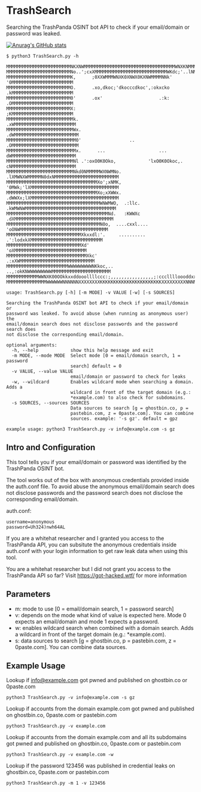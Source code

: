 # TrashSearch
Searching the TrashPanda OSINT bot API to check if your email/domain or password was leaked.

[![Anurag's GitHub stats](https://github-readme-stats.vercel.app/api?username=rndinfosecguy)](https://github.com/anuraghazra/github-readme-stats)

```console
$ python3 TrashSearch.py -h

MMMMMMMMMMMMMMMMMMMMMMMMNKXNWMMMMMMMMMMMMMMMMMMMMMMMMMMMMMMMMMMWNXKNMMMMMMMMMMMMMMMMMMMMMMMMM
MMMMMMMMMMMMMMMMMMMMMMMMNo..';cxXMMMMMMMMMMMMMMMMMMMMMMMMMMMWKdc;'..lNMMMMMMMMMMMMMMMMMMMMMMM
MMMMMMMMMMMMMMMMMMMMMMMMK,      ;0XXWMMMWNXK0XNWX0KXNWMMMMNNk'      '0MMMMMMMMMMMMMMMMMMMMMMM
MMMMMMMMMMMMMMMMMMMMMMMMO.      .xo,dkoc;'dkocccdkoc',:okxcko       .kMMMMMMMMMMMMMMMMMMMMMMM
MMMMMMMMMMMMMMMMMMMMMMMM0'      .ox'                     .:k:       .OMMMMMMMMMMMMMMMMMMMMMMM
MMMMMMMMMMMMMMMMMMMMMMMMX:                                          ;KMMMMMMMMMMMMMMMMMMMMMMM
MMMMMMMMMMMMMMMMMMMMMMMMMk.                                        .xWMMMMMMMMMMMMMMMMMMMMMMM
MMMMMMMMMMMMMMMMMMMMMMMMMWx.                                      .dWMMMMMMMMMMMMMMMMMMMMMMMM
MMMMMMMMMMMMMMMMMMMMMMMMMM0'                  ..                  .OMMMMMMMMMMMMMMMMMMMMMMMMM
MMMMMMMMMMMMMMMMMMMMMMMMMMx.      ...                    ...       dWMMMMMMMMMMMMMMMMMMMMMMMM
MMMMMMMMMMMMMMMMMMMMMMMMMNl .':oxO0K0Oko,            'lxO0K0Okoc,. cNMMMMMMMMMMMMMMMMMMMMMMMM
MMMMMMMMMMMMMMMMMMMMMMMMMNkd0NMMMMMWXNWMNo.        .lXMWNXWMMMMMN0dxNMMMMMMMMMMMMMMMMMMMMMMMM
MMMMMMMMMMMMMMMMMMMMMMMMMMMMMMMMMMXo';xNMK,        '0MWk;'lXMMMMMMMMMMMMMMMMMMMMMMMMMMMMMMMMM
MMMMMMMMMMMMMMMMMMMMMMMMMMMMMMMMMMXo;xXWWx.        .dWWXx;lXMMMMMMMMMMMMMMMMMMMMMMMMMMMMMMMMM
MMMMMMMMMMMMMMMMMMMMMMMMMMMMMMMMMMMWNWMWO,  .:llc.  .kWMWNWMMMMMMMMMMMMMMMMMMMMMMMMMMMMMMMMMM
MMMMMMMMMMMMMMMMMMMMMMMMMMMMMMMMMMMMMMNd.   :KWWXc   .dXMMMMMMMMMMMMMMMMMMMMMMMMMMMMMMMMMMMMM
MMMMMMMMMMMMMMMMMMMMMMMMMMMMMMMMMMMN0o,  ....cxxl....  'oONWMMMMMMMMMMMMMMMMMMMMMMMMMMMMMMMMM
MMMMMMMMMMMMMMMMMMMMMMMMMMMMXkxxdl:'.     ..........     .':lodxkXMMMMMMMMMMMMMMMMMMMMMMMMMMM
MMMMMMMMMMMMMMMMMMMMMMMMMMMMXd'                                'oXMMMMMMMMMMMMMMMMMMMMMMMMMMM
MMMMMMMMMMMMMMMMMMMMMMMMMMMMMMXkc'                          .:xXWMMMMMMMMMMMMMMMMMMMMMMMMMMMM
MMMMMMMMMMMMMMMMMMMMMMMWWWWWWWWWNKkoc,..              ..,:okKNWWWWWWWWWMMMMMMMMMMMMMMMMMMMMMM
MMMMMMMMMMMMWWNXK00OOkkxxddooollllccc:;,,,,,,,,,,,,,,,,;:ccclllloooddxxkkOO0KKXNWMMMMMMMMMMMM
MMMMMMMMMMMMMMMWWWWWWNNNNNNXXXXXXXXKKKKKKKKKKKKKKKKKKKKKKKXXXXXXXXXNNNNNNWWWWWWMMMMMMMMMMMMMM

usage: TrashSearch.py [-h] [-m MODE] -v VALUE [-w] [-s SOURCES]

Searching the TrashPanda OSINT bot API to check if your email/domain or
password was leaked. To avoid abuse (when running as anonymous user) the
email/domain search does not disclose passwords and the password search does
not disclose the corresponding email/domain.

optional arguments:
  -h, --help            show this help message and exit
  -m MODE, --mode MODE  Select mode [0 = email/domain search, 1 = password
                        search] default = 0
  -v VALUE, --value VALUE
                        email/domain or password to check for leaks
  -w, --wildcard        Enables wildcard mode when searching a domain. Adds a
                        wildcard in front of the target domain (e.g.:
                        *example.com) to also check for subdomains.
  -s SOURCES, --sources SOURCES
                        Data sources to search [g = ghostbin.co, p =
                        pastebin.com, z = 0paste.com]. You can combine
                        sources. example: '-s gz'. default = gpz

example usage: python3 TrashSearch.py -v info@example.com -s gz
```

## Intro and Configuration
This tool tells you if your email/domain or password was identified by the TrashPanda OSINT bot.

The tool works out of the box with anonymous credentials provided inside the auth.conf file. To avoid abuse the anonymous email/domain search does not disclose passwords and the password search does not disclose the corresponding email/domain.

auth.conf:
```
username=anonymous
password=Uh324)nwh64AL
```

If you are a whitehat researcher and I granted you access to the TrashPanda API, you can subsitute the anonymous credentials inside auth.conf with your login information to get raw leak data when using this tool.

You are a whitehat researcher but I did not grant you access to the TrashPanda API so far? Visit https://got-hacked.wtf/ for more information

## Parameters
- m: mode to use [0 = email/domain search, 1 = password search]
- v: depends on the mode what kind of value is expected here. Mode 0 expects an email/domain and mode 1 expects a password.
- w: enables wildcard search when combined with a domain search. Adds a wildcard in front of the target domain (e.g.: *example.com).
- s: data sources to search [g = ghostbin.co, p = pastebin.com, z = 0paste.com]. You can combine data sources.

## Example Usage
Lookup if info@example.com got pwned and published on ghostbin.co or 0paste.com
```console
python3 TrashSearch.py -v info@example.com -s gz
```

Lookup if accounts from the domain example.com got pwned and published on ghostbin.co, 0paste.com or pastebin.com
```console
python3 TrashSearch.py -v example.com 
```

Lookup if accounts from the domain example.com and all its subdomains got pwned and published on ghostbin.co, 0paste.com or pastebin.com
```console
python3 TrashSearch.py -v example.com -w
```

Lookup if the password 123456 was published in credential leaks on ghostbin.co, 0paste.com or pastebin.com
```console
python3 TrashSearch.py -m 1 -v 123456
```
